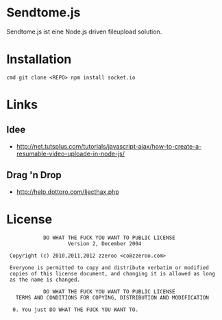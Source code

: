 # Sendtome.js
Sendtome.js ist eine Node.js driven fileupload solution.

# Installation

``cmd
git clone <REPO>
npm install socket.io
``

# Links 

## Idee
- http://net.tutsplus.com/tutorials/javascript-ajax/how-to-create-a-resumable-video-uploade-in-node-js/

## Drag 'n Drop
- http://help.dottoro.com/ljecthax.php


# License

                DO WHAT THE FUCK YOU WANT TO PUBLIC LICENSE
                        Version 2, December 2004

     Copyright (c) 2010,2011,2012 zzeroo <co@zzeroo.com>

     Everyone is permitted to copy and distribute verbatim or modified
     copies of this license document, and changing it is allowed as long
     as the name is changed.

                DO WHAT THE FUCK YOU WANT TO PUBLIC LICENSE
       TERMS AND CONDITIONS FOR COPYING, DISTRIBUTION AND MODIFICATION

      0. You just DO WHAT THE FUCK YOU WANT TO.

